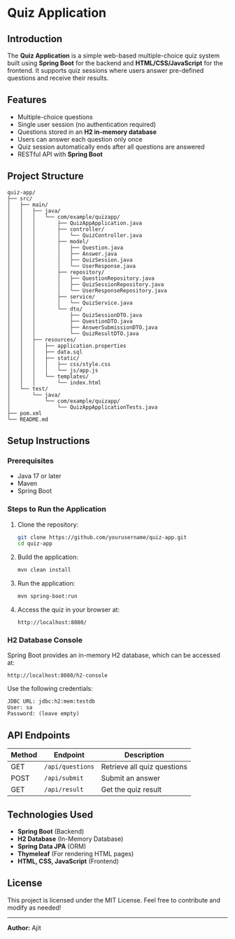 # Quiz Application

## Introduction
The **Quiz Application** is a simple web-based multiple-choice quiz system built using **Spring Boot** for the backend and **HTML/CSS/JavaScript** for the frontend. It supports quiz sessions where users answer pre-defined questions and receive their results.

## Features
- Multiple-choice questions
- Single user session (no authentication required)
- Questions stored in an **H2 in-memory database**
- Users can answer each question only once
- Quiz session automatically ends after all questions are answered
- RESTful API with **Spring Boot**

## Project Structure
```
quiz-app/
├── src/
│   ├── main/
│   │   ├── java/
│   │   │   └── com/example/quizapp/
│   │   │       ├── QuizAppApplication.java
│   │   │       ├── controller/
│   │   │       │   └── QuizController.java
│   │   │       ├── model/
│   │   │       │   ├── Question.java
│   │   │       │   ├── Answer.java
│   │   │       │   ├── QuizSession.java
│   │   │       │   └── UserResponse.java
│   │   │       ├── repository/
│   │   │       │   ├── QuestionRepository.java
│   │   │       │   ├── QuizSessionRepository.java
│   │   │       │   └── UserResponseRepository.java
│   │   │       ├── service/
│   │   │       │   └── QuizService.java
│   │   │       └── dto/
│   │   │           ├── QuizSessionDTO.java
│   │   │           ├── QuestionDTO.java
│   │   │           ├── AnswerSubmissionDTO.java
│   │   │           └── QuizResultDTO.java
│   │   ├── resources/
│   │   │   ├── application.properties
│   │   │   ├── data.sql
│   │   │   ├── static/
│   │   │   │   ├── css/style.css
│   │   │   │   └── js/app.js
│   │   │   └── templates/
│   │   │       └── index.html
│   └── test/
│       └── java/
│           └── com/example/quizapp/
│               └── QuizAppApplicationTests.java
├── pom.xml
└── README.md
```

## Setup Instructions

### Prerequisites
- Java 17 or later
- Maven
- Spring Boot

### Steps to Run the Application
1. Clone the repository:
   ```sh
   git clone https://github.com/yourusername/quiz-app.git
   cd quiz-app
   ```
2. Build the application:
   ```sh
   mvn clean install
   ```
3. Run the application:
   ```sh
   mvn spring-boot:run
   ```
4. Access the quiz in your browser at:
   ```
   http://localhost:8080/
   ```

### H2 Database Console
Spring Boot provides an in-memory H2 database, which can be accessed at:
```
http://localhost:8080/h2-console
```
Use the following credentials:
```
JDBC URL: jdbc:h2:mem:testdb
User: sa
Password: (leave empty)
```

## API Endpoints
| Method | Endpoint | Description |
|--------|---------|-------------|
| GET | `/api/questions` | Retrieve all quiz questions |
| POST | `/api/submit` | Submit an answer |
| GET | `/api/result` | Get the quiz result |

## Technologies Used
- **Spring Boot** (Backend)
- **H2 Database** (In-Memory Database)
- **Spring Data JPA** (ORM)
- **Thymeleaf** (For rendering HTML pages)
- **HTML, CSS, JavaScript** (Frontend)

## License
This project is licensed under the MIT License. Feel free to contribute and modify as needed!

---
**Author:** Ajit


